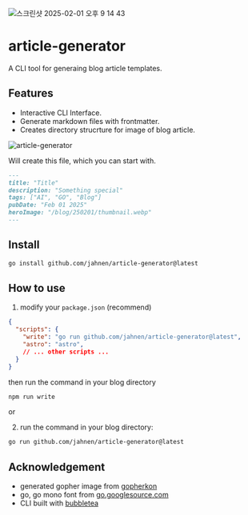 
![스크린샷 2025-02-01 오후 9 14 43](https://github.com/user-attachments/assets/10e1a102-7bc0-4852-9f30-33244ec0edfa)

# article-generator

A CLI tool for generaing blog article templates. 

## Features

- Interactive CLI Interface.
- Generate markdown files with frontmatter.
- Creates directory strucrture for image of blog article.

![article-generator](https://github.com/user-attachments/assets/afd48141-eec9-4c7d-b819-94c734f49b25)

Will create this file, which you can start with.

```title.md
---
title: "Title"
description: "Something special"
tags: ["AI", "GO", "Blog"]
pubDate: "Feb 01 2025"
heroImage: "/blog/250201/thumbnail.webp"
---
```

## Install

```sh
go install github.com/jahnen/article-generator@latest
```

## How to use

1. modify your `package.json` (recommend)

```json
{
  "scripts": {
    "write": "go run github.com/jahnen/article-generator@latest",
    "astro": "astro",
    // ... other scripts ...
  }
}
```

then run the command in your blog directory

```sh
npm run write
```

or 

2. run the command in your blog directory: 

```sh
go run github.com/jahnen/article-generator@latest
```

## Acknowledgement

- generated gopher image from [gopherkon](https://github.com/quasilyte/gopherkon)
- go, go mono font from [go.googlesource.com](https://go.googlesource.com/image/+archive/master/font/gofont/ttfs.tar.gz)
- CLI built with [bubbletea](https://github.com/charmbracelet/bubbletea)
